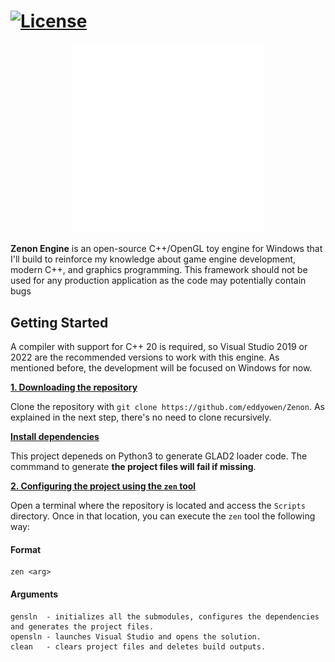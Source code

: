 # [![License](https://img.shields.io/github/license/eddyowen/zenon)](https://github.com/eddyowen/Zenon/blob/master/LICENSE)

<p align="center">
  <img src="./Content/Branding/zenon_engine_logo.svg" width="60%" alt="WSL logo"/>
</p>

**Zenon Engine** is an open-source C++/OpenGL toy engine for Windows that I'll build to reinforce my knowledge about game engine development, modern C++, and graphics programming. This framework should not be used for any production application as the code may potentially contain bugs <br/>

## Getting Started
A compiler with support for C++ 20 is required, so Visual Studio 2019 or 2022 are the recommended versions to work with this engine. As mentioned before, the development will be focused on Windows for now.  

<ins>**1. Downloading the repository**</ins>

Clone the repository with `git clone https://github.com/eddyowen/Zenon`. As explained in the next step, there's no need to clone recursively.

<ins>**Install dependencies**</ins>

This project depeneds on Python3 to generate GLAD2 loader code. The commmand to generate **the project files will fail if missing**.

<ins>**2. Configuring the project using the `zen` tool**</ins>

Open a terminal where the repository is located and access the `Scripts` directory. Once in that location, you can execute the `zen` tool the following way:

#### Format
    zen <arg>
#### Arguments
    
    gensln  - initializes all the submodules, configures the dependencies and generates the project files.
    opensln - launches Visual Studio and opens the solution.
    clean   - clears project files and deletes build outputs.

